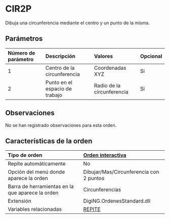 # CIR2P

Dibuja una circunferencia mediante el centro y un punto de la misma.

## Parámetros

| Número de parámetro | Descripción | Valores | Opcional |
| :--- | :--- | :--- | :--- |
| 1 | Centro de la circunferencia | Coordenadas XYZ | Si |
| 2 | Punto en el espacio de trabajo | Radio de la circunferencia | Si |

## Observaciones

No se han registrado observaciones para esta orden.

## Características de la orden

| Tipo de orden | [Orden interactiva](cir2p.md) |
| :--- | :--- |
| Repite automáticamente | No |
| Opción del menú donde aparece la orden | Dibujar/Mas/Circunferencia con 2 puntos |
| Barra de herramientas en la que aparece la orden | Circunferencias |
| Extensión | DigiNG.OrdenesStandard.dll |
| Variables relacionadas | [REPITE](https://github.com/digi21/docs/tree/7fc627c885c16fb88afc7cc05a6df2a2f4a54563/digi3d-net/referencia/digi3d.net/ventana-de-dibujo/ordenes/c/REPITE.html) |

